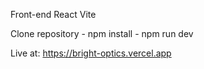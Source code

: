 Front-end React Vite

Clone repository - npm install - npm run dev

Live at: https://bright-optics.vercel.app
